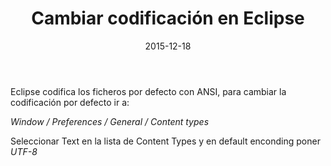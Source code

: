 ﻿---
title: Cambiar codificación en Eclipse
description: Eclipse codifica los ficheros por defecto con ANSI, para cambiar la codificación por defecto ir a
date: 2015-12-18
lastmod: 2015-12-18
slug: cambiarcodificacioneclipse
image: "covers/software.png"
tags:
  - eclipse
categories:
  - Software
---


Eclipse codifica los ficheros por defecto con ANSI, para cambiar la codificación por defecto ir a:

*Window / Preferences / General / Content types*

Seleccionar Text en la lista de Content Types y en default enconding poner *UTF-8*
